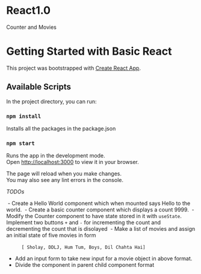 # React1.0
Counter and Movies

# Getting Started with Basic React

This project was bootstrapped with [Create React App](https://github.com/facebook/create-react-app).

## Available Scripts

In the project directory, you can run:

### `npm install`

Installs all the packages in the package.json

### `npm start`

Runs the app in the development mode.\
Open [http://localhost:3000](http://localhost:3000) to view it in your browser.

The page will reload when you make changes.\
You may also see any lint errors in the console.

*TODOs*

 - Create a Hello World component which when mounted says Hello to the world.
 - Create a basic counter component which displays a count 9999.
 - Modify the Counter component to have state stored in it with `useState`. Implement two buttons `+` and `-` for incrementing the count and decrementing the count that is disolayed
 - Make a list of movies and assign an initial state of five movies in form

   ```
   [ Sholay, DDLJ, Hum Tum, Boys, Dil Chahta Hai]
   ```
- Add an input form to take new input for a movie object in above format.
- Divide the component in parent child component format

